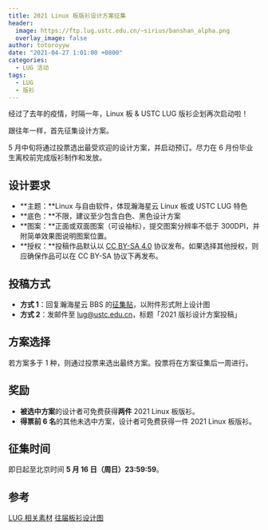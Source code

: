 ```yaml
---
title: 2021 Linux 板版衫设计方案征集
header:
  image: https://ftp.lug.ustc.edu.cn/~sirius/banshan_alpha.png
  overlay_image: false
author: totoroyyw
date: "2021-04-27 1:01:00 +0800"
categories:
  - LUG 活动
tags:
  - LUG
  - 版衫
---
```


经过了去年的疫情，时隔一年，Linux 板 & USTC LUG 版衫企划再次启动啦！

跟往年一样，首先征集设计方案。

5 月中旬将通过投票选出最受欢迎的设计方案，并启动预订。尽力在 6 月份毕业生离校前完成版衫制作和发放。

## 设计要求

- **主题：**Linux 与自由软件，体现瀚海星云 Linux 板或 USTC LUG 特色
- **底色：**不限，建议至少包含白色、黑色设计方案
- **图案：**正面或双面图案（可设袖标），提交图案分辨率不低于 300DPI，并附简单效果图说明图案位置。
- **授权：**投稿作品默认以 [CC BY-SA 4.0](https://creativecommons.org/licenses/by-sa/4.0/) 协议发布。如果选择其他授权，则应确保作品可以在 CC BY-SA 协议下再发布。

## 投稿方式

- **方式 1**：回复瀚海星云 BBS 的[征集贴](https://bbs.ustc.edu.cn/cgi/bbscon?bn=Linux&fn=M6087D60B&num=20000)，以附件形式附上设计图
- **方式 2**：发邮件至 [lug@ustc.edu.cn](mailto:lug@ustc.edu.cn)，标题「2021 版衫设计方案投稿」

## 方案选择

若方案多于 1 种，则通过投票来选出最终方案。投票将在方案征集后一周进行。

## 奖励

- **被选中方案**的设计者可免费获得**两件** 2021 Linux 板版衫。
- **得票前 6 名**的其他未选中方案，设计者可免费获得一件 2021 Linux 板版衫。

## 征集时间

即日起至北京时间 **5 月 16 日（周日）23:59:59**。

## 参考

[LUG 相关素材](https://ftp.lug.ustc.edu.cn/misc/)
[往届板衫设计图](https://ftp.lug.ustc.edu.cn/%E7%89%88%E8%A1%AB/)

